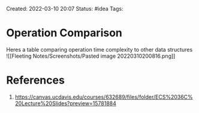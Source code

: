 Created: 2022-03-10 20:07
Status: #idea
Tags:
# Operation Comparison
Heres a table comparing operation time complexity to other data structures
![[Fleeting Notes/Screenshots/Pasted image 20220310200816.png]]


# References
1. https://canvas.ucdavis.edu/courses/632689/files/folder/ECS%2036C%20Lecture%20Slides?preview=15781884
